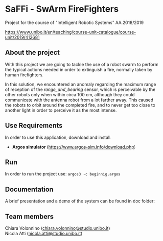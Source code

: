 # SaFFi - SwArm FireFighters
Project for the course of "Intelligent Robotic Systems" AA.2018/2019

https://www.unibo.it/en/teaching/course-unit-catalogue/course-unit/2019/412681

## About the project 
With this project we are going to tackle the use of a robot swarm to perform the typical actions needed in order to extinguish a fire, normally taken by human firefighters.

In this solution, we encountered an anomaly regarding the maximum range of reception of the *range_and_bearing* sensor, which is perceivable by the other robots only when within circa 100 cm, although they could communicate with the antenna robot from a lot farther away.
This caused the robots to orbit around the completed fire, and to never get too close to another light in order to perceive it as the most intense.
## Use Requirements

In order to use this application, download and install:
* **Argos simulator** (https://www.argos-sim.info/download.php)

## Run
In order to run the project use:
`
	argos3 -c beginnig.argos
`

## Documentation
A brief presentation and a demo of the system can be found in doc folder: 

## Team members
Chiara Volonnino (chiara.volonnino@studio.unibo.it)  
Nicola Atti (nicola.atti@studio.unibo.it)
